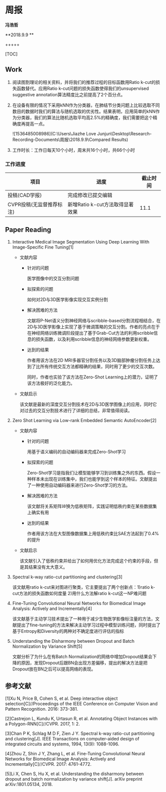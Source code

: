 # 周报

**冯浩哲**

**2018.9.9 **

+++++

[TOC]

## Work

1. 阅读图割理论的相关资料，并将我们的推荐过程的目标函数用Ratio k-cut的损失函数替代。应用Ratio k-cut问题的损失函数使得我们的unsupervised suggestive annotation算法精度比之前提高了2个百分点。

2. 在设备有限的情况下采用kNN作为分类器，在肺结节分类问题上比较选取不同数目的数据时我们的算法与随机选取的优劣性。结果表明，应用简单的kNN作为分类器，我们的算法比随机选取平均高2.5%的精确度，我们需要把这个精确度再提高一点。

   ![1536485008986](C:\Users\Jiazhe Love Junjun\Desktop\Research-Recording-Documents\周报\2018.9.9\Compared Results)

3. 工作时长：工作日每天10个小时，周末共16个小时，共66个小时

### 工作进度

| 项目                     | 进度                            | 截止时间 |
| ------------------------ | ------------------------------- | -------- |
| 投稿(CAD学报)            | 完成修改已提交编辑              |          |
| CVPR投稿(无监督推荐标注) | 新增Ratio k-cut方法取得显著效果 | 11.1     |

## Paper Reading

1. Interactive Medical Image Segmentation Using Deep Learning With Image-Specific Fine Tuning[1]

   - 文献内容

     - 针对的问题

       医学图像中的交互分割问题

     - 拟探索的问题

       如何对2D与3D医学影像实现交互实例分割

     - 解决困难的方法

       文献将P-Net语义分割神经网络与scribble-based分割流程相结合，在2D与3D医学影像上实现了基于微调策略的交互分割。作者的亮点在于在神经网络训练微调阶段提出了基于Grab-Cut方法的利用scribble信息的损失函数，以及利用scribble信息的神经网络参数更新权重。

     - 达到的结果

       作者用该方法在2D MRI多器官分割任务以及3D脑部肿瘤分割任务上达到了比所有传统交互方法都精确的结果，同时用了更少的交互次数。

       同时，作者也实验了该方法在Zero-Shot Learning上的潜力，证明了该方法极好的泛化能力。

   - 文献启示

     该文献是最新的深度交互分割技术在2D与3D医学图像上的应用，同时它对过去的交互分割技术进行了详细的总结，非常值得阅读。

2. Zero Shot Learning via Low-rank Embedded Semantic AutoEncoder[2]

   - 文献内容

     - 针对的问题

       用基于语义编码的自动编码器来完成Zero-Shot学习

     - 拟探索的问题

       Zero-Shot学习是指我们让模型能够学习到训练集之外的东西。假设一种样本未出现在训练集中，我们也能学到这个样本的特征。文献提出了一种使用自动编码器来进行Zero-Shot学习的方法。

     - 解决困难的方法

       该文献将关系矩阵$W$换为低秩矩阵，实践证明低秩约束在某些数据集上确实有用

     - 达到的结果

       作者用该方法在大型图像数据集上用低秩约束比SAE方法起到了$0.4\%$的提升

   - 文献启示

     该文献引入了低秩约束并给出了如何用优化方法完成这个约束的手段，但是其结果没有太大意义。

3. Spectral k-way ratio-cut partitioning and clustering[3]

   该文献用ratio k-cut来对图进行聚类，它主要提出了两个创新点：1)ratio k-cut方法的损失函数如何度量 2)用什么方法解ratio k-cut这一NP难问题

4. Fine-Tuning Convolutional Neural Networks for Biomedical Image Analysis: Actively and Incrementally[4]

   该文献基于主动学习技术提出了一种用于减少生物医学影像标注量的方法，文献提出了fine-tuning的方法来解决主动学习过程中模型训练问题，同时提出了基于Entropy和Diversity的两种对不确定度进行评估的指标

5. Understanding the Disharmony between Dropout and Batch Normalization by Variance Shift[5]

   文献分析了为什么在有Batch Normalization的网络中增加Dropout结果会下降的原因，发现Dropout后跟BN会出现方差偏移，提出的解决方法是把Dropout放在BN之后可以提高网络的表现。


## 参考文献

[1]Xu N, Price B, Cohen S, et al. Deep interactive object selection[C]//Proceedings of the IEEE Conference on Computer Vision and Pattern Recognition. 2016: 373-381. 

[2]Castrejon L, Kundu K, Urtasun R, et al. Annotating Object Instances with a Polygon-RNN[C]//CVPR. 2017, 1: 2. 

[3]Chan P K, Schlag M D F, Zien J Y. Spectral k-way ratio-cut partitioning and clustering[J]. IEEE Transactions on computer-aided design of integrated circuits and systems, 1994, 13(9): 1088-1096.

[4]Zhou Z, Shin J Y, Zhang L, et al. Fine-Tuning Convolutional Neural Networks for Biomedical Image Analysis: Actively and Incrementally[C]//CVPR. 2017: 4761-4772.

[5]Li X, Chen S, Hu X, et al. Understanding the disharmony between dropout and batch normalization by variance shift[J]. arXiv preprint arXiv:1801.05134, 2018.



